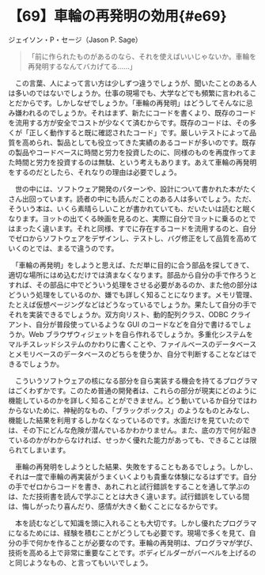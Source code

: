 # 【69】車輪の再発明の効用{#e69}

<div class="author">ジェイソン・P・セージ（Jason P. Sage）</div>

> 「前に作られたものがあるのなら、それを使えばいいじゃないか。車輪を再発明するなんてバカげてる……」

　この言葉、人によって言い方は少しずつ違うでしょうが、聞いたことのある人は多いのではないでしょうか。仕事の現場でも、大学などでも頻繁に言われることだからです。しかしなぜでしょうか。「車輪の再発明」はどうしてそんなに忌み嫌われるのでしょうか。それはまず、新たにコードを書くより、既存のコードを流用する方が安全でコストが少なくて済むからです。既存のコードは、その多くが「正しく動作すると既に確認されたコード」です。厳しいテストによって品質を高められ、製品としても役立ってきた実績のあるコードが多いのです。既存の製品やコードベースに時間と労力を投資したのに、同様のものを再度作ってまた時間と労力を投資するのは無駄、という考えもあります。あえて車輪の再発明をするのだとしたら、それなりの理由は必要でしょう。

　世の中には、ソフトウェア開発のパターンや、設計について書かれた本がたくさん出回っています。読者の中にも読んだことのある人は多いでしょう。ただ、そういう本は、いくら素晴らしいことが書かれていても、だいたいは読むと眠くなります。ヨットの出てくる映画を見るのと、実際に自分でヨットに乗るのとではまったく違います。それと同様、すでに存在するコードを流用するのと、自分でゼロからソフトウェアをデザインし、テストし、バグ修正をして品質を高めていくのとでは、まるで違うのです。

　「車輪の再発明」をしようと思えば、ただ単に目的に合う部品を探してきて、適切な場所にはめ込むだけでは済まなくなります。部品から自分の手で作ろうとすれば、その部品に中でどういう処理をさせる必要があるのか、また他の部分はどういう処理をしているのか、嫌でも詳しく知ることになります。メモリ管理、たとえば仮想ページングなどはどうなっているでしょうか。果たして自分の手でそれを実装できるでしょうか。双方向リスト、動的配列クラス、ODBC クライアント、自分が普段使っているような GUI のコードなどを自分で書けるでしょうか。Web ブラウザウィジェットを自ら作れるでしょうか。多重化システムをマルチスレッドシステムのかわりに書くことや、ファイルベースのデータベースとメモリベースのデータベースのどちらを使うか、自分で判断することなどはできるでしょうか。

　こういうソフトウェアの核になる部分を自ら実装する機会を持てるプログラマはごくわずかです。このため普通の開発者は、これらの部分が現実にどのように機能しているのかを詳しく知ることができません。どう動いているか自分ではわからないために、神秘的なもの、「ブラックボックス」のようなものとみなし、機能した結果を利用するしかなくなっているのです。水面だけを見ていたのでは、その下にどんな危険が潜んでいるかわかりません。また、底の方で何が起きているのかがわからなければ、せっかく優れた能力があっても、できることは限られてしまいます。

　車輪の再発明をしようとした結果、失敗をすることもあるでしょう。しかし、それは一度で車輪の再実装がうまくいくよりも貴重な体験になるはずです。自分の手でゼロからコードを書き、あれこれと試行錯誤をすることを通して学ぶのは、ただ技術書を読んで学ぶこととは大きく違います。試行錯誤をしている間は、悔しがったり喜んだり、感情が大きく動くことになるからです。

　本を読むなどして知識を頭に入れることも大切です。しかし優れたプログラマになるためには、経験を積むことがどうしても必要です。現場で多くを見て、自分の手で何かを作ることが必要なのです。車輪の再発明は、プログラマが学び、技術を高める上で非常に重要なことです。ボディビルダーがバーベルを上げるのと同じようなもの、と言ってもいいでしょう。
